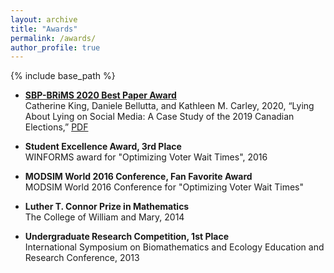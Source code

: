 ```yaml
---
layout: archive
title: "Awards"
permalink: /awards/
author_profile: true
---
```


{% include base_path %}

* <b>[SBP-BRiMS 2020 Best Paper Award](http://sbp-brims.org/2021/priorwinners/)</b><br>
Catherine King, Daniele Bellutta, and Kathleen M. Carley, 2020, “Lying About Lying on Social Media: A Case Study of the 2019 Canadian Elections,” 
[PDF](http://kingcatherine.github.io/files/Canada_Paper_v3.pdf)

* <b>Student Excellence Award, 3rd Place</b><br>
  WINFORMS award for "Optimizing Voter Wait Times", 2016
  
* <b>MODSIM World 2016 Conference, Fan Favorite Award</b><br>
  MODSIM World 2016 Conference for "Optimizing Voter Wait Times"

* <b>Luther T. Connor Prize in Mathematics</b><br>
  The College of William and Mary, 2014
  
* <b>Undergraduate Research Competition, 1st Place</b><br>
  International Symposium on Biomathematics and Ecology Education and Research Conference, 2013
  

